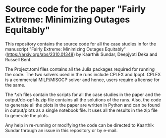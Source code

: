# Source code for the paper "Fairly Extreme: Minimizing Outages Equitably" 

This repository contains the source code for all the case studies in for the manuscript "Fairly Extreme: Minimizing Outages Equitably" (https://arxiv.org/abs/2310.01348) by Kaarthik Sundar, Deepjyoti Deka and Russell Bent. 

The Project.toml files contains all the Julia packages required for running the code. The two solvers used in the runs include CPLEX and Ipopt. CPLEX is a commercial MILP/MISOCP solver and hence, users require a license for the same. 

The *.sh files contain the scripts for all the case studies in the paper and the output/dc-opf-ls.zip file contains all the solutions of the runs. Also, the code to generate all the plots in the paper are written in Python and can be found in output/plots as a single notebook file. It uses all the results in the zip file to generate the plots. 

Any help in re-running or modifying the code can be directed to Kaarthik Sundar through an issue in this repository or by e-mail. 